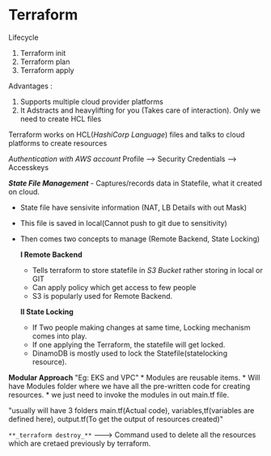 # Terraform 
  Lifecycle
  1. Terraform init
  2. Terraform plan
  3. Terraform apply

Advantages :
1. Supports multiple cloud provider platforms 
2. It Adstracts and heavylifting for you (Takes care of interaction). Only we need to create HCL files

Terraform works on HCL(_HashiCorp Language_) files and talks to cloud platforms to create resources

*Authentication with AWS account*
Profile --> Security Credentials --> Accesskeys

_**State File Management**_ - Captures/records data in Statefile, what it created on cloud.
* State file have sensivite information (NAT, LB Details with out Mask)
* This file is saved in local(Cannot push to git due to sensitivity)
* Then comes two concepts to manage (Remote Backend, State Locking)

  **I Remote Backend**
    * Tells terraform to store statefile in _S3 Bucket_ rather storing in local or GIT
    * Can apply policy which get access to few people
    * S3 is popularly used for Remote Backend.
 
  **II State Locking**
    * If Two people making changes at same time, Locking mechanism comes into play.
    * If one applying the Terraform, the statefile will get locked.
    * DinamoDB is mostly used to lock the Statefile(statelocking resource).
  
**Modular Approach** "Eg: EKS and VPC"
    * Modules are reusable items.
    * Will have Modules folder where we have all the pre-written code for creating resources.
    * we just need to invoke the modules in out main.tf file.
    
"usually will have 3 folders main.tf(Actual code), variables,tf(variables are defined here), output.tf(To get the output of resources created)"


``` **_terraform destroy_** ``` ---> Command used to delete all the resources which are cretaed previously by terraform.
